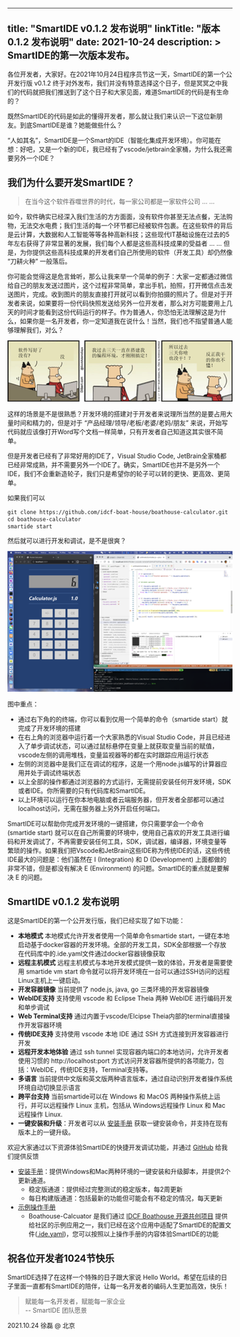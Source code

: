 
---
title: "SmartIDE v0.1.2 发布说明"
linkTitle: "版本 0.1.2 发布说明"
date: 2021-10-24
description: >
  SmartIDE的第一次版本发布。
---

各位开发者，大家好。在2021年10月24日程序员节这一天，SmartIDE的第一个公开发行版 v0.1.2 终于对外发布，我们并没有特意选择这个日子，但是冥冥之中我们的代码就把我们推送到了这个日子和大家见面，难道SmartIDE的代码是有生命的？


既然SmartIDE的代码是如此的懂得开发者，那么就让我们来认识一下这位新朋友。到底SmartIDE是谁？她能做些什么？

“人如其名”，SmartIDE是一个Smart的IDE（智能化集成开发环境）。你可能在想：好吧，又是一个新的IDE，我已经有了vscode/jetbrain全家桶，为什么我还需要另外一个IDE？

## 我们为什么要开发SmartIDE？

> 在当今这个软件吞噬世界的时代，每一家公司都是一家软件公司 ... ...

如今，软件确实已经深入我们生活的方方面面，没有软件你甚至无法点餐，无法购物，无法交水电费；我们生活的每一个环节都已经被软件包裹。在这些软件的背后是云计算，大数据和人工智能等等各种高新科技；这些现代IT基础设施在过去的5年左右获得了非常显著的发展，我们每个人都是这些高科技成果的受益者 ... ... 但是，为你提供这些高科技成果的开发者们自己所使用的软件（开发工具）却仍然像 “刀耕火种” 一般落后。

你可能会觉得这是危言耸听，那么让我来举一个简单的例子：大家一定都通过微信给自己的朋友发送过图片，这个过程非常简单，拿出手机，拍照，打开微信点击发送图片，完成。收到图片的朋友直接打开就可以看到你拍摄的照片了。但是对于开发者来说，如果要将一份代码快照发送给另外一位开发者，那么对方可能要用上几天的时间才能看到这份代码运行的样子。作为普通人，你恐怕无法理解这是为什么，如果你是一名开发者，你一定知道我在说什么！当然，我们也不指望普通人能够理解我们，对么？

![Dilbert的漫画](dilbert.png)

这样的场景是不是很熟悉？开发环境的搭建对于开发者来说理所当然的是要占用大量时间和精力的，但是对于 “产品经理/领导/老板/老婆/老妈/朋友” 来说，开始写代码就应该像打开Word写个文档一样简单，只有开发者自己知道这其实很不简单。

但是开发者已经有了非常好用的IDE了，Visual Studio Code, JetBrain全家桶都已经非常成熟，并不需要另外一个IDE了。确实，SmartIDE也并不是另外一个IDE，我们不会重新造轮子，我们只是希望你的轮子可以转的更快、更高效、更简单。

如果我们可以

```shell
git clone https://github.com/idcf-boat-house/boathouse-calculator.git
cd boathouse-calculator
smartide start
```

然后就可以进行开发和调试，是不是很爽？

![](smartide-sample-calcualtor.png)

图中重点：

- 通过右下角的的终端，你可以看到仅用一个简单的命令（smartide start）就完成了开发环境的搭建
- 在右上角的浏览器中运行着一个大家熟悉的Visual Studio Code，并且已经进入了单步调试状态，可以通过鼠标悬停在变量上就获取变量当前的赋值，vscode左侧的调用堆栈，变量监视器等的都在实时跟踪应用运行状态
- 左侧的浏览器中是我们正在调试的程序，这是一个用node.js编写的计算器应用并处于调试终端状态
- 以上全部的操作都通过浏览器的方式运行，无需提前安装任何开发环境，SDK或者IDE。你所需要的只有代码库和SmartIDE。
- 以上环境可以运行在你本地电脑或者云端服务器，但开发者全部都可以通过localhost访问，无需在服务器上另外开启任何端口。

SmartIDE可以帮助你完成开发环境的一键搭建，你只需要学会一个命令 (smartide start) 就可以在自己所需要的环境中，使用自己喜欢的开发工具进行编码和开发调试了，不再需要安装任何工具，SDK，调试器，编译器，环境变量等繁琐的操作。如果我们把Vscode和JetBrain这些IDE称为传统IDE的话，这些传统IDE最大的问题是：他们虽然在 I (Integration) 和 D (Development) 上面都做的非常不错，但是都没有解决 E (Environment) 的问题。SmartIDE的重点就是要解决 E 的问题。

## SmartIDE v0.1.2 发布说明

这是SmartIDE的第一个公开发行版，我们已经实现了如下功能：

- **本地模式** 本地模式允许开发者使用一个简单命令smartide start，一键在本地启动基于docker容器的开发环境。全部的开发工具，SDK全部根据一个存放在代码库中的.ide.yaml文件通过docker容器镜像获取
- **远程主机模式** 远程主机模式与本地开发模式提供一致的体验，开发者是需要使用 smartide vm start 命令就可以将开发环境在一台可以通过SSH访问的远程Linux主机上一键启动。 
- **开发容器镜像** 当前提供了 node.js, java, go 三类环境的开发容器镜像
- **WebIDE支持** 支持使用 vscode 和 Eclipse Theia 两种 WebIDE 进行编码开发和单步调试
- **Web Terminal支持** 通过内置于vscode/Elcipse Theia内部的terminal直接操作开发容器环境
- **传统IDE支持** 支持使用 vscode 本地 IDE 通过 SSH 方式连接到开发容器进行开发
- **远程开发本地体验** 通过 ssh tunnel 实现容器内端口的本地访问，允许开发者使用习惯的 http://localhost:port 方式访问开发容器所提供的各项能力，包括：WebIDE，传统IDE支持，Terminal支持等。
- **多语言** 当前提供中文版和英文版两种语言版本，通过自动识别开发者操作系统环境自动切换显示语言
- **跨平台支持** 当前smartide可以在 Windows 和 MacOS 两种操作系统上运行，并可以远程操作 Linux 主机，包括从 Windows远程操作 Linux 和 Mac 远程操作 Linux.
- **一键安装和升级**：开发者可以从 [安装手册](/zh/docs/getting-started/install/) 获取一键安装命令，并支持在现有版本上的一键升级。

欢迎大家通过以下资源体验SmartIDE的快捷开发调试功能，并通过 [GitHub](https://github.com/SmartIDE/SmartIDE/issues) 给我们提供反馈

- [安装手册](/zh/docs/getting-started/install/)：提供Windows和Mac两种环境的一键安装和升级脚本，并提供2个更新通道。
  - 稳定版通道：提供经过完整测试的稳定版本，每2周更新
  - 每日构建版通道：包括最新的功能但可能会有不稳定的情况，每天更新
- [示例操作手册](/zh/docs/getting-started/sample-calculator/)
  - Boathouse-Calcuator 是我们通过 [IDCF Boathouse 开源共创项目](https://idcf.org.cn) 提供给社区的示例应用之一，我们已经在这个应用中适配了SmartIDE的配置文件([.ide.yaml](https://github.com/idcf-boat-house/boathouse-calculator/tree/master/.ide))，您可以按照以上操作手册的内容体验SmartIDE的功能

## 祝各位开发者1024节快乐

SmartIDE选择了在这样一个特殊的日子跟大家说 Hello World。希望在后续的日子里面一直都有SmartIDE的陪伴，让每一名开发者的编码人生更加高效，快乐！

> 赋能每一名开发者，赋能每一家企业
> <br/> -- SmartIDE 团队愿景

2021.10.24 徐磊 @ 北京






